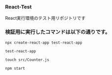 ### React-Test
React実行環境のテスト用リポジトリです

### 検証用に実行したコマンドは以下の通りです。

```
npx create-react-app test-react-app
```

```
test-react-app
```

```
touch src/Counter.js
```

```
npm start
```
